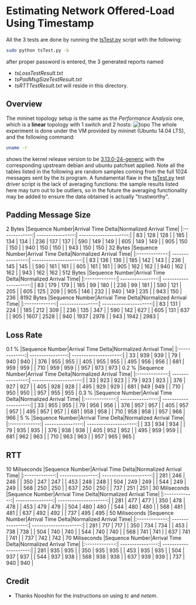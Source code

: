# Estimating Network Offered-Load Using Timestamp
All the 3 tests are done by running the [tsTest.py](../tsTest.py) script with
the following:
```bash
sudo python tsTest.py -b
```
after proper password is entered, the 3 generated reports named
* *tsLossTestResult.txt*
* *tsPadMsgSizeTestResult.txt*
* *tsRTTTestResult.txt*
will reside in this directory.
## Overview
The mininet topology setup is the same as the *Performance Analysis* one, which
is a **linear** topology with 1 switch and 2 hosts:
![topo](./SingleSwitchTopo.png)
The whole experiment is done under the VM provided by mininet
(Ubuntu 14.04 LTS), and the following command:
```bash
uname -r
```
shows the kernel release version to be
[3.13.0-24-generic](http://packages.ubuntu.com/trusty/kernel/linux-image-3.13.0-24-generic)
with the corresponding upstream debian and ubuntu patchset applied.
Note all the tables listed in the following are random samples coming from the
full 1024 messages sent by the *ts* program.
A fundamental flaw in the [tsTest.py](../tsTest.py) test driver script is the
lack of averaging functions: the sample results listed here may turn out to be
outliers, so in the future the averaging functionality may be added to ensure
the data obtained is actually "trustworthy".
## Padding Message Size
2 Bytes
|Sequence Number|Arrival Time Delta|Normalized Arrival Time|
|:-------------:| ----------------:| ---------------------:|
| 83            | 128              | 128                   |
| 185           | 134              | 134                   |
| 236           | 137              | 137                   |
| 590           | 149              | 149                   |
| 605           | 149              | 149                   |
| 905           | 150              | 150                   |
| 940           | 150              | 150                   |
| 943           | 150              | 150                   |
32 Bytes
|Sequence Number|Arrival Time Delta|Normalized Arrival Time|
|:-------------:| ----------------:| ---------------------:|
| 83            | 136              | 136                   |
| 185           | 142              | 143                   |
| 236           | 145              | 145                   |
| 590           | 161              | 161                   |
| 605           | 161              | 161                   |
| 905           | 162              | 162                   |
| 940           | 162              | 162                   |
| 943           | 162              | 162                   |
512 Bytes
|Sequence Number|Arrival Time Delta|Normalized Arrival Time|
|:-------------:| ----------------:| ---------------------:|
| 83            | 179              | 179                   |
| 185           | 99               | 180                   |
| 236           | 99               | 181                   |
| 590           | 121              | 205                   |
| 605           | 125              | 209                   |
| 905           | 146              | 232                   |
| 940           | 149              | 235                   |
| 943           | 150              | 236                   |
8192 Bytes
|Sequence Number|Arrival Time Delta|Normalized Arrival Time|
|:-------------:| ----------------:| ---------------------:|
| 83            | 131              | 224                   |
| 185           | 212              | 309                   |
| 236           | 135              | 347                   |
| 590           | 142              | 627                   |
| 605           | 131              | 637                   |
| 905           | 1607             | 2528                  |
| 940           | 1937             | 2978                  |
| 943           | 1942             | 2983                  |

## Loss Rate
0.1 %
|Sequence Number|Arrival Time Delta|Normalized Arrival Time|
|:-------------:| ----------------:| ---------------------:|
| 33            | 939              | 939                   |
| 79            | 940              | 940                   |
| 376           | 955              | 955                   |
| 405           | 955              | 955                   |
| 495           | 956              | 956                   |
| 681           | 959              | 959                   |
| 710           | 959              | 959                   |
| 957           | 973              | 973                   |
0.2 %
|Sequence Number|Arrival Time Delta|Normalized Arrival Time|
|:-------------:| ----------------:| ---------------------:|
| 33            | 923              | 923                   |
| 79            | 923              | 923                   |
| 376           | 927              | 927                   |
| 405           | 928              | 928                   |
| 495           | 929              | 929                   |
| 681           | 949              | 949                   |
| 710           | 950              | 950                   |
| 957           | 955              | 955                   |
0.3 %
|Sequence Number|Arrival Time Delta|Normalized Arrival Time|
|:-------------:| ----------------:| ---------------------:|
| 33            | 955              | 955                   |
| 79            | 956              | 956                   |
| 376           | 957              | 957                   |
| 405           | 957              | 957                   |
| 495           | 957              | 957                   |
| 681           | 958              | 958                   |
| 710           | 958              | 958                   |
| 957           | 966              | 966                   |
5 %
|Sequence Number|Arrival Time Delta|Normalized Arrival Time|
|:-------------:| ----------------:| ---------------------:|
| 33            | 934              | 934                   |
| 79            | 935              | 935                   |
| 376           | 938              | 938                   |
| 405           | 952              | 952                   |
| 495           | 959              | 959                   |
| 681           | 962              | 963                   |
| 710           | 963              | 963                   |
| 957           | 965              | 965                   |

## RTT
10 Miliseconds
|Sequence Number|Arrival Time Delta|Normalized Arrival Time|
|:-------------:| ----------------:| ---------------------:|
| 281           | 246              | 246                   |
| 350           | 247              | 247                   |
| 453           | 248              | 248                   |
| 504           | 249              | 249                   |
| 544           | 249              | 249                   |
| 568           | 250              | 250                   |
| 637           | 250              | 250                   |
| 737           | 251              | 251                   |
30 Miliseconds
|Sequence Number|Arrival Time Delta|Normalized Arrival Time|
|:-------------:| ----------------:| ---------------------:|
| 281           | 477              | 477                   |
| 350           | 478              | 478                   |
| 453           | 479              | 479                   |
| 504           | 480              | 480                   |
| 544           | 480              | 480                   |
| 568           | 481              | 481                   |
| 637           | 492              | 492                   |
| 737           | 495              | 495                   |
50 Miliseconds
|Sequence Number|Arrival Time Delta|Normalized Arrival Time|
|:-------------:| ----------------:| ---------------------:|
| 281           | 717              | 717                   |
| 350           | 734              | 734                   |
| 453           | 738              | 738                   |
| 504           | 740              | 740                   |
| 544           | 740              | 740                   |
| 568           | 741              | 741                   |
| 637           | 741              | 741                   |
| 737           | 742              | 742                   |
70 Miliseconds
|Sequence Number|Arrival Time Delta|Normalized Arrival Time|
|:-------------:| ----------------:| ---------------------:|
| 281           | 935              | 935                   |
| 350           | 935              | 935                   |
| 453           | 935              | 935                   |
| 504           | 937              | 937                   |
| 544           | 937              | 938                   |
| 568           | 938              | 938                   |
| 637           | 939              | 939                   |
| 737           | 940              | 940                   |

## Credit
* Thanks Nooshin for the instructions on using *tc* and *netem*.
